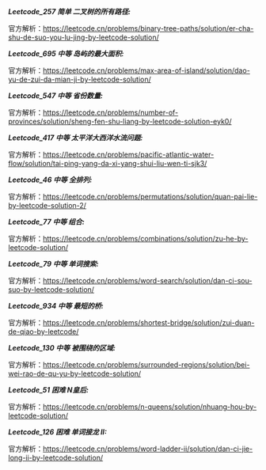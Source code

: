 **_Leetcode_257 简单 二叉树的所有路径:_**

官方解析：https://leetcode.cn/problems/binary-tree-paths/solution/er-cha-shu-de-suo-you-lu-jing-by-leetcode-solution/

**_Leetcode_695 中等 岛屿的最大面积:_**

官方解析：https://leetcode.cn/problems/max-area-of-island/solution/dao-yu-de-zui-da-mian-ji-by-leetcode-solution/

**_Leetcode_547 中等 省份数量:_**

官方解析：https://leetcode.cn/problems/number-of-provinces/solution/sheng-fen-shu-liang-by-leetcode-solution-eyk0/

**_Leetcode_417 中等 太平洋大西洋水流问题:_**

官方解析：https://leetcode.cn/problems/pacific-atlantic-water-flow/solution/tai-ping-yang-da-xi-yang-shui-liu-wen-ti-sjk3/

**_Leetcode_46 中等 全排列:_**

官方解析：https://leetcode.cn/problems/permutations/solution/quan-pai-lie-by-leetcode-solution-2/

**_Leetcode_77 中等 组合:_**

官方解析：https://leetcode.cn/problems/combinations/solution/zu-he-by-leetcode-solution/

**_Leetcode_79 中等 单词搜索:_**

官方解析：https://leetcode.cn/problems/word-search/solution/dan-ci-sou-suo-by-leetcode-solution/

**_Leetcode_934 中等 最短的桥:_**

官方解析：https://leetcode.cn/problems/shortest-bridge/solution/zui-duan-de-qiao-by-leetcode/

**_Leetcode_130 中等 被围绕的区域:_**

官方解析：https://leetcode.cn/problems/surrounded-regions/solution/bei-wei-rao-de-qu-yu-by-leetcode-solution/

**_Leetcode_51 困难 N皇后:_**

官方解析：https://leetcode.cn/problems/n-queens/solution/nhuang-hou-by-leetcode-solution/

**_Leetcode_126 困难 单词接龙 II:_**

官方解析：https://leetcode.cn/problems/word-ladder-ii/solution/dan-ci-jie-long-ii-by-leetcode-solution/




